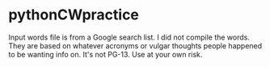 # pythonCWpractice
Input words file is from a Google search list.  I did not compile the words. They are based on whatever
acronyms or vulgar thoughts people happened to be wanting info on. It's not PG-13. Use at your own risk.
